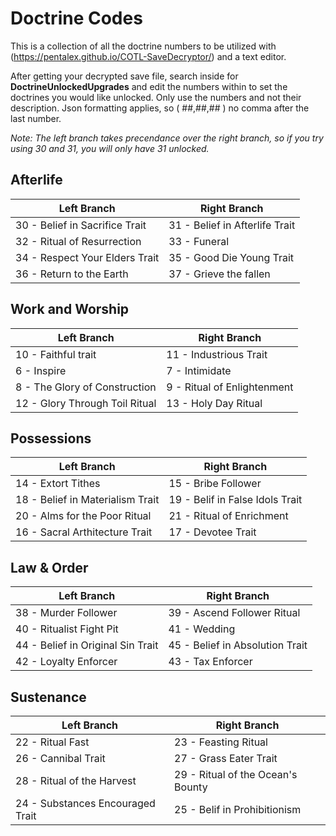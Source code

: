 # Doctrine Codes
This is a collection of all the doctrine numbers to be utilized with (https://pentalex.github.io/COTL-SaveDecryptor/) and a text editor.  
  
After getting your decrypted save file, search inside for **DoctrineUnlockedUpgrades** and edit the numbers within to set the doctrines you would like unlocked. Only use the numbers and not their description. Json formatting applies, so ( ##,##,## ) no comma after the last number.
  
*Note: The left branch takes precendance over the right branch, so if you try using 30 and 31, you will only have 31 unlocked.*



## Afterlife
|Left Branch|Right Branch|
|---|---|
| 30 - Belief in Sacrifice Trait | 31 - Belief in Afterlife Trait |
| 32 - Ritual of Resurrection    | 33 - Funeral |
| 34 - Respect Your Elders Trait | 35 - Good Die Young Trait |
| 36 - Return to the Earth       | 37 - Grieve the fallen |


## Work and Worship
|Left Branch|Right Branch|
|---|---|
| 10 - Faithful trait            | 11 - Industrious Trait|
| 6 - Inspire                    | 7 - Intimidate|
| 8 - The Glory of Construction  | 9 - Ritual of Enlightenment|
| 12 - Glory Through Toil Ritual | 13 - Holy Day Ritual|

## Possessions
|Left Branch|Right Branch|
|---|---|
| 14 - Extort Tithes               | 15 - Bribe Follower|
| 18 - Belief in Materialism Trait | 19 - Belif in False Idols Trait|
| 20 - Alms for the Poor Ritual    | 21 - Ritual of Enrichment|
| 16 - Sacral Arthitecture Trait   | 17 - Devotee Trait|

## Law & Order
|Left Branch|Right Branch|
|---|---|
| 38 - Murder Follower              | 39 - Ascend Follower Ritual|
| 40 - Ritualist Fight Pit          | 41 - Wedding|
| 44 - Belief in Original Sin Trait | 45 - Belief in Absolution Trait|
| 42 - Loyalty Enforcer             | 43 - Tax Enforcer|

## Sustenance
|Left Branch|Right Branch|
|---|---|
| 22 - Ritual Fast                 | 23 - Feasting Ritual|
| 26 - Cannibal Trait              | 27 - Grass Eater Trait|
| 28 - Ritual of the Harvest       | 29 - Ritual of the Ocean's Bounty|
| 24 - Substances Encouraged Trait | 25 - Belif in Prohibitionism|
